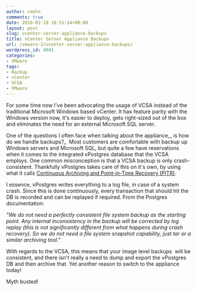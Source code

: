 ```yaml
---
author: cmohn
comments: true
date: 2016-02-18 18:51:14+00:00
layout: post
slug: vcenter-server-appliance-backups
title: vCenter Server Appliance Backups
url: /vmware-2/vcenter-server-appliance-backups/
wordpress_id: 4041
categories:
- VMware
tags:
- Backup
- vCenter
- VCSA
- VMware
---
```


For some time now I've been advocating the usage of VCSA instead of the traditional Microsoft Windows based vCenter. It has feature parity with the Windows version now, it's easier to deploy, gets right-sized out of the box and eliminates the need for an external Microsoft SQL server.

One of the questions I often face when talking about the appliance,_ is how do we handle backups?_  Most customers are comfortable with backup up Windows servers and Microsoft SQL, but quite a few have reservations when it comes to the integrated vPostgres database that the VCSA employs. One common misconception is that a VCSA backup is only crash-consistent. Thankfully vPostgres takes care of this on it's own, by using what it calls [Continuous Archiving and Point-in-Time Recovery (PITR)](http://www.postgresql.org/docs/9.4/static/continuous-archiving.html).

I essence, vPostgres writes everything to a log file, in case of a system crash. Since this is done continuously, every transaction that should hit the DB is recorded and can be replayed if required. From the Postgres documentation:

_"We do not need a perfectly consistent file system backup as the starting point. Any internal inconsistency in the backup will be corrected by log replay (this is not significantly different from what happens during crash recovery). So we do not need a file system snapshot capability, just tar or a similar archiving tool."_

With regards to the VCSA, this means that your image level backups  will be consistent, and there isn't really a need to dump and export the vPostgres DB and then archive that. Yet another reason to switch to the appliance today!

Myth busted!
